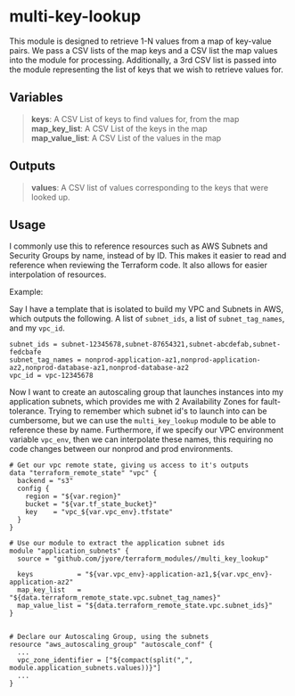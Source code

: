 # multi-key-lookup

This module is designed to retrieve 1-N values from a map of key-value pairs. We pass a CSV lists
of the map keys and a CSV list the map values into the module for processing. Additionally, a 3rd
CSV list is passed into the module representing the list of keys that we wish to retrieve values
for.


## Variables

> **keys**: A CSV List of keys to find values for, from the map
> <br/>**map_key_list**: A CSV List of the keys in the map
> <br/>**map_value_list**: A CSV List of the values in the map

## Outputs

> **values**: A CSV list of values corresponding to the keys that were looked up.


## Usage


I commonly use this to reference resources such as AWS Subnets and Security Groups by name, 
instead of by ID. This makes it easier to read and reference when reviewing the Terraform code. It
also allows for easier interpolation of resources.

Example:

Say I have a template that is isolated to build my VPC and Subnets in AWS, which outputs the
following. A list of `subnet_ids`, a list of `subnet_tag_names`, and my `vpc_id`.

    subnet_ids = subnet-12345678,subnet-87654321,subnet-abcdefab,subnet-fedcbafe
    subnet_tag_names = nonprod-application-az1,nonprod-application-az2,nonprod-database-az1,nonprod-database-az2
    vpc_id = vpc-12345678

Now I want to create an autoscaling group that launches instances into my application subnets,
which provides me with 2 Availability Zones for fault-tolerance. Trying to remember which subnet
id's to launch into can be cumbersome, but we can use the `multi_key_lookup` module to be able to
reference these by name. Furthermore, if we specify our VPC environment variable `vpc_env`, then
we can interpolate these names, this requiring no code changes between our nonprod and prod
environments.

    # Get our vpc remote state, giving us access to it's outputs
    data "terraform_remote_state" "vpc" {
      backend = "s3"
      config {
        region = "${var.region}"
        bucket = "${var.tf_state_bucket}"
        key    = "vpc_${var.vpc_env}.tfstate"
      }
    }
    
    # Use our module to extract the application subnet ids
    module "application_subnets" {
      source = "github.com/jyore/terraform_modules//multi_key_lookup"
    
      keys           = "${var.vpc_env}-application-az1,${var.vpc_env}-application-az2"
      map_key_list   = "${data.terraform_remote_state.vpc.subnet_tag_names}"
      map_value_list = "${data.terraform_remote_state.vpc.subnet_ids}"
    }
    
    
    # Declare our Autoscaling Group, using the subnets
    resource "aws_autoscaling_group" "autoscale_conf" {
      ...
      vpc_zone_identifier = ["${compact(split(",", module.application_subnets.values))}"]
      ...
    }

